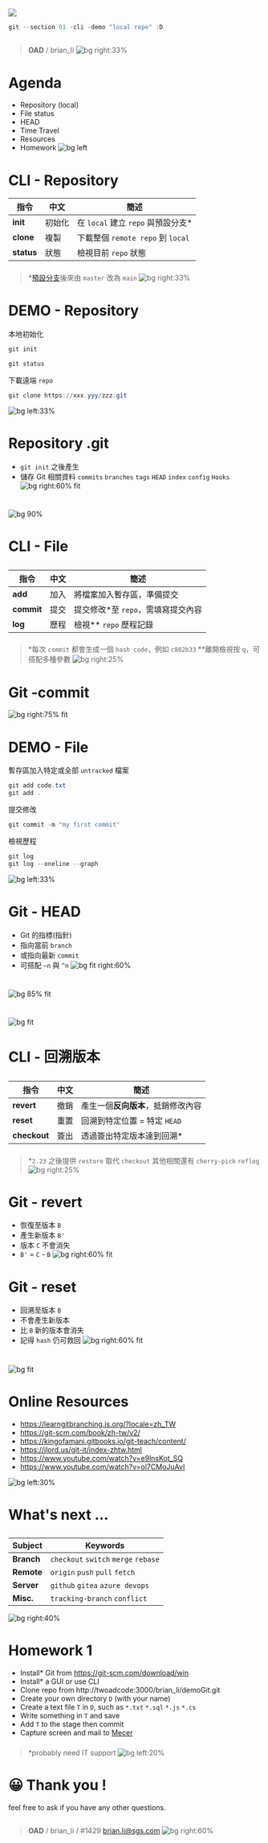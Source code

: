 ﻿---
marp: true
paginate: true
headingDivider: 1
footer: git-section-`01`
---

# 
![](../asset/gitlogo.png)
```powershell
git --section 01 -cli -demo "local repo" :D
```
##
> **OAD** / brian_li
![bg right:33%](https://picsum.photos/720?image=201)

# **A**genda
- Repository (local)
- File status
- HEAD
- Time Travel
- Resources
- Homework
![bg left](https://picsum.photos/720?image=125)


# CLI - **Repository**
|指令|中文|簡述|
|---|---|---|
|**init**|初始化|在 `local` 建立 `repo` 與預設分支*|
|**clone**|複製|下載整個 `remote repo` 到 `local`|
|**status**|狀態|檢視目前 `repo` 狀態|
###
> *[預設分支](https://www.ithome.com.tw/news/140094)後來由 `master` 改為 `main`
![bg right:33%](https://picsum.photos/720?image=609)

# DEMO - **Repository**
本地初始化
```powershell
git init
```
```powershell
git status
```
下載遠端 `repo`
```powershell
git clone https://xxx.yyy/zzz.git
```
![bg left:33%](../asset/ignore.jpg)
<!-- _backgroundColor: #ddd -->

# Repository **.git**
- `git init` 之後產生
- 儲存 Git 相關資料
    `commits` `branches`
    `tags` `HEAD` `index`
    `config` `Hooks`
![bg right:60% fit](../asset/gitcomp.png)

#
![bg 90%](../asset/status.png)

# CLI - **File**
##
|指令|中文|簡述|
|---|---|---|
|**add**|加入|將檔案加入暫存區，準備提交|
|**commit**|提交|提交修改*至 `repo`，需填寫提交內容|
|**log**|歷程|檢視** `repo` 歷程記錄|
###
> *每次 `commit` 都會生成一個 `hash code`，例如 `c802b33`
**離開檢視按 `q`，可搭配多種參數
![bg right:25%](https://picsum.photos/720?image=579)

# Git -**commit**
![bg right:75% fit](../asset/commit.png)

# DEMO - **File**
暫存區加入特定或全部 `untracked` 檔案
```powershell
git add code.txt
git add .
```
提交修改
```powershell
git commit -m "my first commit"
```
檢視歷程
```powershell
git log
git log --oneline --graph
```
![bg left:33%](../asset/ignore.jpg)
<!-- _backgroundColor: #ddd -->

# Git - **HEAD**
- Git 的指標(指針)
- 指向當前 `branch`
- 或指向最新 `commit`
- 可搭配 `~n` 與 `^n`
![bg fit right:60%](../asset/head.png)

#
![bg 85% fit](../asset/gitcomp2.png)

#
![bg fit](../asset/gitdiff.jpg)

# CLI - **回溯版本**
##
|指令|中文|簡述|
|---|---|---|
|**revert**|撤銷|產生一個**反向版本**，抵銷修改內容|
|**reset**|重置|回溯到特定位置 = 特定 `HEAD`|
|**checkout**|簽出|透過簽出特定版本達到回溯*|
###
> *`2.23` 之後提供 `restore` 取代 `checkout`
其他相關還有 `cherry-pick` `reflog`
![bg right:25%](https://picsum.photos/720?image=567)

# Git - **revert**
- 恢復至版本 `B`
- 產生新版本 `B'`
- 版本 `C` 不會消失
- `B'` = `C` - `B`
![bg right:60% fit](../asset/revert.png)

# Git - **reset**
- 回溯至版本 `B`
- 不會產生新版本
- 比 `B` 新的版本會消失
- 記得 `hash` 仍可救回
![bg right:60% fit](../asset/reset.png)

#
![bg fit](../asset/resetcli.png)

# **Online** Resources
- https://learngitbranching.js.org/?locale=zh_TW
- https://git-scm.com/book/zh-tw/v2/
- https://kingofamani.gitbooks.io/git-teach/content/
- https://jlord.us/git-it/index-zhtw.html
- https://www.youtube.com/watch?v=e9lnsKot_SQ
- https://www.youtube.com/watch?v=ol7CMoJuAvI

![bg left:30%](https://picsum.photos/720?image=533)

# What's **next** ...
##
|Subject|Keywords|
|---|---|
|**Branch**|`checkout` `switch` `merge` `rebase`|
|**Remote**|`origin` `push` `pull` `fetch`|
|**Server**|`github` `gitea` `azure devops`|
|**Misc.**|`tracking-branch` `conflict`|

![bg right:40%](https://picsum.photos/720?image=444)
<!-- _class: invert -->

# Home**work** 1
- Install* Git from https://git-scm.com/download/win
- Install* a GUI or use CLI
- Clone repo from http://twoadcode:3000/brian_li/demoGit.git
- Create your own directory `D` (with your name)
- Create a text file `T` in `D`, such as `*.txt` `*.sql` `*.js` `*.cs`
- Write something in `T` and save
- Add `T` to the stage then commit
- Capture screen and mail to [Mecer](mailto:mecer.wu@sgs.com)
###
> *probably need IT support
![bg left:20%](https://picsum.photos/720?image=537)


# 😀 Thank you !
feel free to ask if you have any other questions.
##
> **OAD** / brian_li / #1429
brian.li@sgs.com
![bg right:60%](https://picsum.photos/720?image=505)